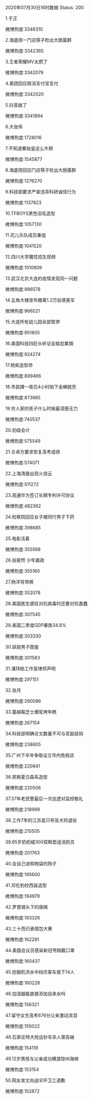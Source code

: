 2020年07月30日16时数据
Status: 200

1.于正

微博热度:3348310

2.海底捞一门店筷子检出大肠菌群

微博热度:3342365

3.王者荣耀MV太燃了

微博热度:3342079

4.美团回应取消支付宝支付

微博热度:3342020

5.抖音崩了

微博热度:3341894

6.大张伟

微博热度:1728016

7.不知道秦始皇这么牛掰

微博热度:1545877

8.海底捞回应门店筷子检出大肠菌群

微博热度:1276270

9.科技部要求严查违背科研诚信行为

微博热度:1137823

10.TFBOYS黑色羽毛造型

微博热度:1057130

11.花儿乐队成员重组

微博热度:1041520

12.四川大学魔性招生视频

微博热度:1010809

13.武汉北京大连的疫情发现同一问题

微博热度:986578

14.五角大楼宣布撤离1.2万驻德美军

微博热度:966521

15.大连所有幼儿园全部暂停

微博热度:951805

16.美国科技四巨头听证会尴尬集锦

微博热度:924274

17.杨紫造型师

微博热度:899466

18.市民蹲一夜花4小时拍下金蝉脱壳

微博热度:873985

19.穷人家的孩子什么时候最深感无力

微博热度:740537

20.初级会计

微博热度:575549

21.仝卓方要求恢复高考成绩

微博热度:574071

22.上海清晨出现火烧云

微博热度:511272

23.高通华为签订长期专利许可协议

微博热度:482362

24.检察院回应女子被同行男子下药

微博热度:398685

25.电影活着

微博热度:355568

26.翁斐然 少年嬴政

微博热度:355160

27.杨洋背带裤

微博热度:352078

28.美国医生感叹对抗病毒时还要对抗愚蠢

微博热度:307545

29.美国二季度GDP暴跌34.8%

微博热度:303330

30.妖娆男子图鉴

微博热度:301583

31.潘玮柏工作室律师声明

微博热度:297151

32.张月

微博热度:290086

33.蔓越莓芝士爆浆烤年糕

微博热度:267154

34.科技部明确论文数量不可与奖励挂钩

微博热度:238605

35.广州下半年争取设立市内免税店

微博热度:220841

36.郑爽夏日森系造型

微博热度:220506

37.37年老民警最后一次巡逻对监控敬礼

微博热度:218999

38.工作7年的江苏首只导盲犬将退役

微博热度:215505

39.85岁奶奶缝300双鞋垫送消防员

微博热度:201763

40.会自己进购物袋的狗子

微博热度:195600

41.邓伦豹纹西装造型

微博热度:194979

42.罗晋镜头下的唐嫣

微博热度:193326

43.三十而已表情包大赛

微博热度:162291

44.美国会议员感染新冠甩锅戴口罩

微博热度:160437

45.挖掘机洪水中挡住客车救下14人

微博热度:160228

46.加湿器能直接添加自来水吗

微博热度:156321

47.留守女生高考676分父亲激动流泪

微博热度:155022

48.石家庄特大抢运钞车杀人案告破

微博热度:154119

49.12岁男孩与父亲成功横渡琼州海峡

微博热度:153154

50.网友发文向送伞环卫工道歉

微博热度:152872

